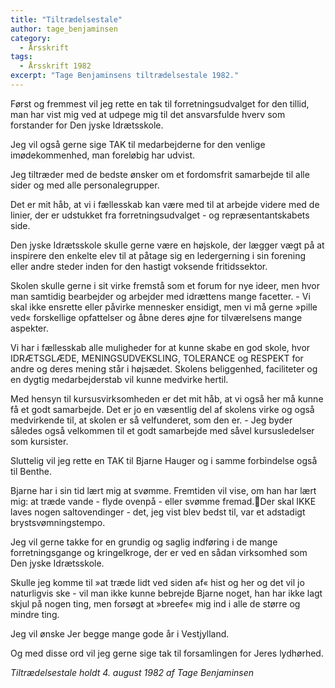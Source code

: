 ```yaml
---
title: "Tiltrædelsestale"
author: tage_benjaminsen
category:
  - Årsskrift
tags:
  - Årsskrift 1982
excerpt: "Tage Benjaminsens tiltrædelsestale 1982."
---
```


Først og fremmest vil jeg rette en tak til forretningsudvalget for den tillid, man har vist mig ved at udpege mig til det ansvarsfulde hverv som forstander for Den jyske Idrætsskole.

Jeg vil også gerne sige TAK til medarbejderne for den venlige imødekommenhed, man foreløbig har udvist.

Jeg tiltræder med de bedste ønsker om et fordomsfrit samarbejde til alle sider og med alle personalegrupper.

Det er mit håb, at vi i fællesskab kan være med til at arbejde videre med de linier, der er udstukket fra forretningsudvalget - og repræsentantskabets side.

Den jyske Idrætsskole skulle gerne være en højskole, der lægger vægt på at inspirere den enkelte elev til at påtage sig en ledergerning i sin forening eller andre steder inden for den hastigt voksende fritidssektor.

Skolen skulle gerne i sit virke fremstå som et forum for nye ideer, men hvor man samtidig bearbejder og arbejder med idrættens mange facetter. - Vi skal ikke ensrette eller påvirke mennesker ensidigt, men vi må gerne »pille ved« forskellige opfattelser og åbne deres øjne for tilværelsens mange aspekter.

Vi har i fællesskab alle muligheder for at kunne skabe en god skole, hvor IDRÆTSGLÆDE, MENINGSUDVEKSLING, TOLERANCE og RESPEKT for andre og deres mening står i højsædet. Skolens beliggenhed, faciliteter og en dygtig medarbejderstab vil kunne medvirke hertil.

Med hensyn til kursusvirksomheden er det mit håb, at vi også her må kunne få et godt samarbejde. Det er jo en væsentlig del af skolens virke og også medvirkende til, at skolen er så velfunderet, som den er. - Jeg byder således også velkommen til et godt samarbejde med såvel kursusledelser som kursister.

Sluttelig vil jeg rette en TAK til Bjarne Hauger og i samme forbindelse også til Benthe.

Bjarne har i sin tid lært mig at svømme. Fremtiden vil vise, om han har lært mig: at træde vande - flyde ovenpå - eller svømme fremad.Der skal IKKE laves nogen saltovendinger - det, jeg vist blev bedst til, var et adstadigt brystsvømningstempo.

Jeg vil gerne takke for en grundig og saglig indføring i de mange forretningsgange og kringelkroge, der er ved en sådan virksomhed som Den jyske Idrætsskole.

Skulle jeg komme til »at træde lidt ved siden af« hist og her og det vil jo naturligvis ske - vil man ikke kunne bebrejde Bjarne noget, han har ikke lagt skjul på nogen ting, men forsøgt at »breefe« mig ind i alle de større og mindre ting.

Jeg vil ønske Jer begge mange gode år i Vestjylland.

Og med disse ord vil jeg gerne sige tak til forsamlingen for Jeres lydhørhed.

_Tiltrædelsestale holdt 4. august 1982 af Tage Benjaminsen_
